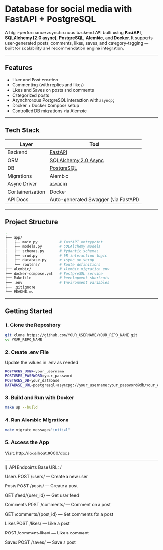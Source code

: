 # Database for social media with FastAPI + PostgreSQL

A high-performance asynchronous backend API built using **FastAPI**, **SQLAlchemy (2.0 async)**, **PostgreSQL**, **Alembic**, and **Docker**. It supports user-generated posts, comments, likes, saves, and category-tagging — built for scalability and recommendation engine integration.

--------------------------------------------------------------------------------

## Features

- User and Post creation
- Commenting (with replies and likes)
- Likes and Saves on posts and comments
- Categorized posts
- Asynchronous PostgreSQL interaction with `asyncpg`
- Docker + Docker Compose setup
- Controlled DB migrations via Alembic
  
------------------------------------------------------------------------------

## Tech Stack

| Layer         | Tool                         |
|--------------|------------------------------|
| Backend       | [FastAPI](https://fastapi.tiangolo.com/) |
| ORM           | [SQLAlchemy 2.0 Async](https://docs.sqlalchemy.org/en/20/) |
| DB            | [PostgreSQL](https://www.postgresql.org/) |
| Migrations    | [Alembic](https://alembic.sqlalchemy.org/) |
| Async Driver  | [`asyncpg`](https://github.com/MagicStack/asyncpg) |
| Containerization | [Docker](https://www.docker.com/) |
| API Docs      | Auto-generated Swagger (via FastAPI) |

-------------------------------------------------------------------------------

## Project Structure
```bash
.
├── app/
│   ├── main.py          # FastAPI entrypoint
│   ├── models.py        # SQLAlchemy models
│   ├── schemas.py       # Pydantic schemas
│   ├── crud.py          # DB interaction logic
│   ├── database.py      # Async DB setup
│   └── routers/         # Route definitions
├── alembic/             # Alembic migration env
├── docker-compose.yml   # PostgreSQL service
├── Makefile             # Development shortcuts
├── .env                 # Environment variables
├── .gitignore
└── README.md
```
---------------------------------------------------------------------------------

## Getting Started

### 1. Clone the Repository

```bash
git clone https://github.com/YOUR_USERNAME/YOUR_REPO_NAME.git
cd YOUR_REPO_NAME
```

### 2. Create .env File
Update the values in .env as needed
```bash
POSTGRES_USER=your_username
POSTGRES_PASSWORD=your_password
POSTGRES_DB=your_database
DATABASE_URL=postgresql+asyncpg://your_username:your_password@db/your_database
```

### 3. Build and Run with Docker
```bash
make up --build
```

### 4. Run Alembic Migrations
```bash
make migrate message="initial"
```

### 5. Access the App
Visit: http://localhost:8000/docs

----------------------------------------------------------------------------------

🔗 API Endpoints
Base URL: /

Users
POST /users/ — Create a new user

Posts
POST /posts/ — Create a post

GET /feed/{user_id} — Get user feed

Comments
POST /comments/ — Comment on a post

GET /comments/{post_id} — Get comments for a post

Likes
POST /likes/ — Like a post

POST /comment-likes/ — Like a comment

Saves
POST /saves/ — Save a post
